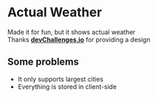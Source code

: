 
# Actual Weather

Made it for fun, but it shows actual weather  
Thanks [**devChallenges.io**](https://devchallenges.io) for providing a design


## Some problems

- It only supports largest cities
- Everything is stored in client-side